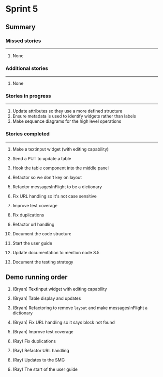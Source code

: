 # Sprint 5

## Summary

### Missed stories
------------------
1. None

### Additional stories
------------------
1. None

### Stories in progress
------------------
1. Update attributes so they use a more defined structure
1. Ensure metadata is used to identify widgets rather than labels
1. Make sequence diagrams for the high level operations

### Stories completed
------------------
1. Make a textinput widget (with editing capability)
1. Send a PUT to update a table
1. Hook the table component into the middle panel

1. Refactor so we don't key on layout
1. Refactor messagesInFlight to be a dictionary
1. Fix URL handling so it's not case sensitive
1. Improve test coverage
1. Fix duplications

1. Refactor url handling

1. Document the code structure
1. Start the user guide
1. Update documentation to mention node 8.5
1. Document the testing strategy


## Demo running order
1. (Bryan) TextInput widget with editing capability

1. (Bryan) Table display and updates

1. (Bryan) Refactoring to remove `layout` and make messagesInFlight a dictionary
1. (Bryan) Fix URL handling so it says block not found
1. (Bryan) Improve test coverage

1. (Ray) Fix duplications
1. (Ray) Refactor URL handling
1. (Ray) Updates to the SMG
1. (Ray) The start of the user guide

